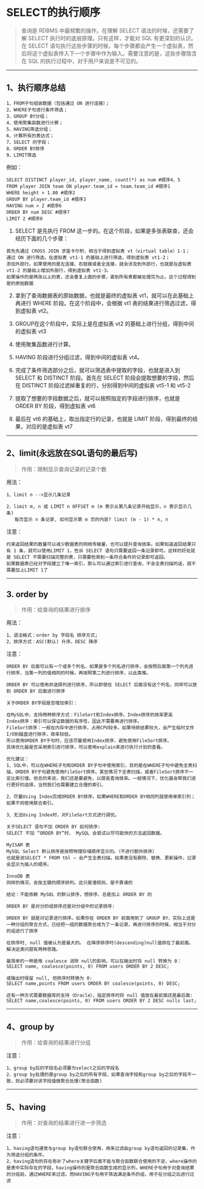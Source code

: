 # SELECT的执行顺序
> 查询是 RDBMS 中最频繁的操作。在理解 SELECT 语法的时候，还需要了解 SELECT 执行时的底层原理。只有这样，才能对 SQL 有更深刻的认识。在 SELECT 语句执行这些步骤的时候，每个步骤都会产生一个虚拟表，然后将这个虚拟表传入下一个步骤中作为输入。需要注意的是，这些步骤隐含在 SQL 的执行过程中，对于用户来说是不可见的。
---

## 1、执行顺序总结
```
1、FROM子句组装数据（包括通过 ON 进行连接）；
2、WHERE子句进行条件筛选；
3、GROUP BY分组；
4、使用聚集函数进行计算； 
5、HAVING筛选分组； 
6、计算所有的表达式； 
7、SELECT 的字段；
8、ORDER BY排序
9、LIMIT筛选
```

例如：
```
SELECT DISTINCT player_id, player_name, count(*) as num #顺序4、5
FROM player JOIN team ON player.team_id = team.team_id #顺序1
WHERE height > 1.80 #顺序2
GROUP BY player.team_id #顺序3
HAVING num > 2 #顺序6
ORDER BY num DESC #顺序7
LIMIT 2 #顺序8
```

1. SELECT 是先执行 FROM 这一步的。在这个阶段，如果是多张表联查，还会经历下面的几个步骤：
```
首先先通过 CROSS JOIN 求笛卡尔积，相当于得到虚拟表 vt（virtual table）1-1；
通过 ON 进行筛选，在虚拟表 vt1-1 的基础上进行筛选，得到虚拟表 vt1-2；
添加外部行。如果使用的是左连接、右链接或者全连接，就会涉及到外部行，也就是在虚拟表 vt1-2 的基础上增加外部行，得到虚拟表 vt1-3。
如果操作的是两张以上的表，还会重复上面的步骤，直到所有表都被处理完为止。这个过程得到是的原始数据
```

2. 拿到了查询数据表的原始数据，也就是最终的虚拟表 vt1，就可以在此基础上再进行 WHERE 阶段。在这个阶段中，会根据 vt1 表的结果进行筛选过滤，得到虚拟表 vt2。

3. GROUP在这个阶段中，实际上是在虚拟表 vt2 的基础上进行分组，得到中间的虚拟表 vt3

4. 使用聚集函数进行计算。

5. HAVING 阶段进行分组过滤，得到中间的虚拟表 vt4。 

6. 完成了条件筛选部分之后，就可以筛选表中提取的字段，也就是进入到 SELECT 和 DISTINCT 阶段。首先在 SELECT 阶段会提取想要的字段，然后在 DISTINCT 阶段过滤掉重复的行，分别得到中间的虚拟表 vt5-1 和 vt5-2

7. 提取了想要的字段数据之后，就可以按照指定的字段进行排序，也就是 ORDER BY 阶段，得到虚拟表 vt6

8. 最后在 vt6 的基础上，取出指定行的记录，也就是 LIMIT 阶段，得到最终的结果，对应的是虚拟表 vt7
---


## 2、limit(永远放在SQL语句的最后写)
> 作用：限制显示查询记录的记录个数

用法：
```
1、limit n -->显示几条记录

2、limit m, n 或 LIMIT n OFFSET m (m 表示从第几条记录开始显示，n 表示显示几条)
   每页显示 n 条记录, 如何显示第 m 页的内容? limit (m - 1) * n, n
```

注意：
```
约束返回结果的数量可以减少数据表的网络传输量，也可以提升查询效率。如果知道返回结果只有 1 条，就可以使用LIMIT 1，告诉 SELECT 语句只需要返回一条记录即可。这样的好处就是 SELECT 不需要扫描完整的表，只需要检索到一条符合条件的记录即可返回。
如果数据表已经对字段建立了唯一索引，那么可以通过索引进行查询，不会全表扫描的话，就不需要加上LIMIT 1了
```
---


## 3. order by
> 作用：给查询的结果进行排序

用法：
```
1、语法格式：order by 字段名 排序方式;
2、排序方式：ASC(默认) 升序，DESC 降序
```

注意：
```
ORDER BY 后面可以有一个或多个列名，如果是多个列名进行排序，会按照后面第一个列先进行排序，当第一列的值相同的时候，再按照第二列进行排序，以此类推。

ORDER BY 可以使用非选择列进行排序，所以即使在 SELECT 后面没有这个列名，同样可以放到 ORDER BY 后面进行排序
```

```
关于ORDER BY字段是否增加索引：

在MySQL中，支持两种排序方式：FileSort和Index排序。Index排序的效率更高
Index排序：索引可以保证数据的有序性，因此不需要再进行排序。
FileSort排序：一般在内存中进行排序，占用CPU较多。如果待排结果较大，会产生临时文件I/O到磁盘进行排序，效率较低。
所以使用ORDER BY子句时，应该尽量使用Index排序，避免使用FileSort排序。
具体优化器是否采用索引进行排序，可以使用explain来进行执行计划的查看。

优化建议：
1、SQL中，可以在WHERE子句和ORDER BY子句中使用索引，目的是在WHERE子句中避免全表扫描，ORDER BY子句避免使用FileSort排序。某些情况下全表扫描，或者FileSort排序不一定比索引慢。但总的来说，我们还是要避免，以提高查询效率。一般情况下，优化器会帮我们进行更好的选择，当然我们也需要建立合理的索引。

2、尽量Using Index完成ORDER BY排序。如果WHERE和ORDER BY相同列就使用单索引列；如果不同使用联合索引。

3、无法Using Index时，对FileSort方式进行调优。
```

```
关于SELECT 语句不加 ORDER BY 如何排序:
SELECT 不加 “ORDER BY”时， MySQL 会尝试以尽可能快的方法返回数据。

MyISAM 表
MySQL Select 默认排序是按照物理存储顺序显示的。（不进行额外排序）
也就是说SELECT * FROM tbl – 会产生全表扫描。如果表没有删除、替换、更新操作，记录会显示为插入的顺序。

InnoDB 表
同样的情况，会按主键的顺序排列。这只是潜规则，是不靠谱的

结论：不能依赖 MySQL 的默认排序，想排序，总是加上 ORDER BY 的
```

```
ORDER BY 是对分的组排序还是对分组中的记录排序:

ORDER BY 就是对记录进行排序。如果你在 ORDER BY 前面用到了 GROUP BY，实际上这是一种分组的聚合方式，已经把一组的数据聚合成为了一条记录，再进行排序的时候，相当于对分的组进行了排序
```

```
在排序时, null 值被认为是最大的。 在降序排序时(descending)null值排在了最前面。解决这类问题有两种思路。

最简单的一种是用 coalesce 消除 null的影响，可以在输出时将 null 转换为 0：
SELECT name, coalesce(points, 0) FROM users ORDER BY 2 DESC; 

或输出时保留 null, 但排序时转换为 0: 
SELECT name,points FROM users ORDER BY coalesce(points, 0) DESC; 

还有一种方式需要数据库的支持（Oracle），指定排序时将 null 值放在最前面还是最后面: 
SELECT name,coalesce(points, 0) FROM users ORDER BY 2 DESC nulls last;
```
---


## 4、group by
> 作用：给查询的结果进行分组

注意：
```
1、group by后的字段名必须要为select之后的字段名
2、group by处理的是group by之后的所有字段，如果查询字段和group by之后的字段不一致，则必须要对该字段值做聚合处理(聚合函数)
```
---


## 5、having
> 作用：对查询的结果进行进一步筛选

注意：
```
1、having语句通常与group by语句联合使用，用来过滤由group by语句返回的记录集，作为筛选分组的条件。
2、having语句的存在弥补了where关键字后面不能与聚合函数联合使用的不足，where操作的是表中实际存在的字段，having操作的是聚合函数生成的显示列，WHERE子句用于对查询结果的分组前，通过WHERE来过滤。而HAVING子句用于筛选满足条件的组，用于在分组之后进行过滤
```
